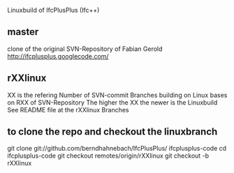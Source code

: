 Linuxbuild of IfcPlusPlus (Ifc++)

master
------
clone of the original SVN-Repository of Fabian Gerold  http://ifcplusplus.googlecode.com/


rXXlinux
--------
XX is the refering Number of SVN-commit
Branches building on Linux bases on RXX of SVN-Repository
The higher the XX the newer is the Linuxbuild
See README file at the rXXlinux Branches


to clone the repo and checkout the linuxbranch
----------------------------------------------
git clone git://github.com/berndhahnebach/IfcPlusPlus/   ifcplusplus-code
cd ifcplusplus-code
git checkout remotes/origin/rXXlinux
git checkout -b rXXlinux